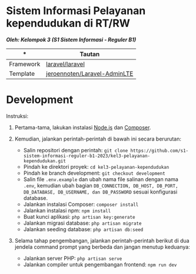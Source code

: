 # Sistem Informasi Pelayanan kependudukan di RT/RW

**_Oleh: Kelompok 3 (S1 Sistem Informasi - Reguler B1)_**

| \*        | Tautan                                                                          |
| --------- | ------------------------------------------------------------------------------- |
| Framework | [laravel/laravel](https://github.com/laravel/laravel)                           |
| Template  | [jeroennoten/Laravel-AdminLTE](https://github.com/jeroennoten/Laravel-AdminLTE) |

# Development

Instruksi:

1. Pertama-tama, lakukan instalasi [Node.js](https://nodejs.org/en/blog/release/v18.12.0) dan [Composer](https://getcomposer.org/).

2. Kemudian, jalankan perintah-perintah di bawah ini secara berurutan:

    - Salin repositori dengan perintah: `git clone https://github.com/s1-sistem-informasi-reguler-b1-2023/kel3-pelayanan-kependudukan.git`
    - Pindah ke direktori proyek: `cd kel3-pelayanan-kependudukan`
    - Pindah ke branch development: `git checkout development`
    - Salin file `.env.example` dan ubah nama file salinan dengan nama `.env`, kemudian ubah bagian `DB_CONNECTION, DB_HOST, DB_PORT, DB_DATABASE, DB_USERNAME, dan DB_PASSWORD` sesuai konfigurasi database.
    - Jalankan instalasi Composer: `composer install`
    - Jalankan instalasi npm: `npm install`
    - Buat kunci aplikasi: `php artisan key:generate`
    - Jalankan migrasi database: `php artisan migrate`
    - Jalankan seeding database: `php artisan db:seed`

3. Selama tahap pengembangan, jalankan perintah-perintah berikut di dua jendela command prompt yang berbeda dan jangan menutup keduanya:

    - Jalankan server PHP: `php artisan serve`
    - Jalankan compiler untuk pengembangan frontend: `npm run dev`
